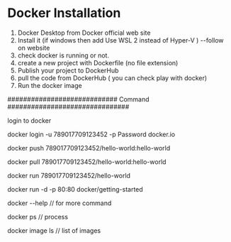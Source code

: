 # Docker Installation

1. Docker Desktop from Docker official web site
2. Install it (if windows then add  Use WSL 2 instead of Hyper-V ) --follow on website
3. check docker is running or not.
4. create a new project with Dockerfile (no file extension)
5. Publish your project to DockerHub 
6. pull the code from DockerHub ( you can check play with docker)
7. Run the docker image

############################ Command ###############################

login to docker

docker login -u 789017709123452 -p Password docker.io

docker push  789017709123452/hello-world:hello-world

docker pull 789017709123452/hello-world:hello-world

docker run 789017709123452/hello-world

docker run -d -p 80:80 docker/getting-started

docker --help // for more command

docker ps   // process

docker image ls // list of images

